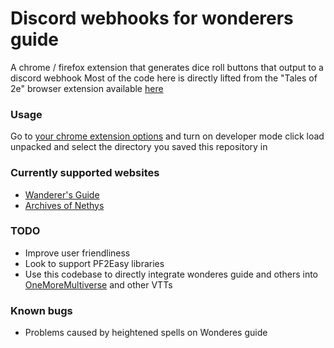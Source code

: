 # Discord webhooks for wonderers guide
A chrome / firefox extension that generates dice roll buttons that output to a discord webhook
Most of the code here is directly lifted from the "Tales of 2e" browser extension available [here](https://github.com/Quzzar/Tales-of-2e) 

### Usage
Go to [your chrome extension options](chrome://extensions/) and turn on developer mode
click load unpacked and select the directory you saved this repository in


### Currently supported websites
- [Wanderer's Guide](https://wanderersguide.app/)
- [Archives of Nethys](https://2e.aonprd.com/)

### TODO
- Improve user friendliness
- Look to support PF2Easy libraries
- Use this codebase to directly integrate wonderes guide and others into [OneMoreMultiverse](https://multiverse.com/) and other VTTs

### Known bugs
- Problems caused by heightened spells on Wonderes guide